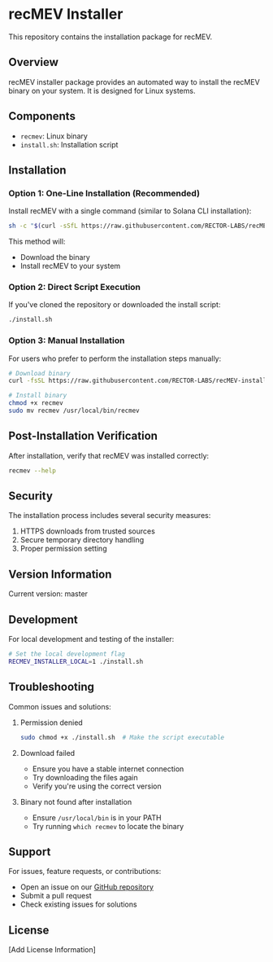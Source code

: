 # recMEV Installer

This repository contains the installation package for recMEV.

## Overview

recMEV installer package provides an automated way to install the recMEV binary on your system. It is designed for Linux systems.

## Components

- `recmev`: Linux binary
- `install.sh`: Installation script

## Installation

### Option 1: One-Line Installation (Recommended)

Install recMEV with a single command (similar to Solana CLI installation):

```bash
sh -c "$(curl -sSfL https://raw.githubusercontent.com/RECTOR-LABS/recMEV-installer/master/install.sh)"
```

This method will:

- Download the binary
- Install recMEV to your system

### Option 2: Direct Script Execution

If you've cloned the repository or downloaded the install script:

```bash
./install.sh
```

### Option 3: Manual Installation

For users who prefer to perform the installation steps manually:

```bash
# Download binary
curl -fsSL https://raw.githubusercontent.com/RECTOR-LABS/recMEV-installer/master/recmev -o recmev

# Install binary
chmod +x recmev
sudo mv recmev /usr/local/bin/recmev
```

## Post-Installation Verification

After installation, verify that recMEV was installed correctly:

```bash
recmev --help
```

## Security

The installation process includes several security measures:

1. HTTPS downloads from trusted sources
2. Secure temporary directory handling
3. Proper permission setting

## Version Information

Current version: master

## Development

For local development and testing of the installer:

```bash
# Set the local development flag
RECMEV_INSTALLER_LOCAL=1 ./install.sh
```

## Troubleshooting

Common issues and solutions:

1. Permission denied

   ```bash
   sudo chmod +x ./install.sh  # Make the script executable
   ```

2. Download failed

   - Ensure you have a stable internet connection
   - Try downloading the files again
   - Verify you're using the correct version

3. Binary not found after installation
   - Ensure `/usr/local/bin` is in your PATH
   - Try running `which recmev` to locate the binary

## Support

For issues, feature requests, or contributions:

- Open an issue on our [GitHub repository](https://github.com/RECTOR-LABS/recMEV-installer)
- Submit a pull request
- Check existing issues for solutions

## License

[Add License Information]
